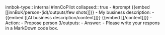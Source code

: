 innbok-type:: internal
#innCoPilot
collapsed:: true
	- #prompt {{embed [[innBoK/person-(id)/outputs/few shots]]}}
		- My business description:
		- {{embed [[AI business description/content]]}} {{embed [[/content]]}}
		- Action:
		- Propose person 3/outputs: 
		- Answer:
		- Please write your respons in a MarkDown code box.




